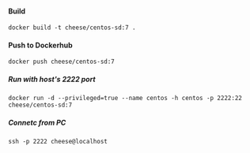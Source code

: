 #### Build
    docker build -t cheese/centos-sd:7 .

#### Push to Dockerhub
    docker push cheese/centos-sd:7

##### Run with host's 2222 port
    docker run -d --privileged=true --name centos -h centos -p 2222:22 cheese/centos-sd:7

##### Connetc from PC
    ssh -p 2222 cheese@localhost
